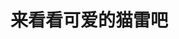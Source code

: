 # 来看看可爱的猫雷吧
<br>
<Videos :videos="videos"></Videos>

<script lang="ts">
import { defineComponent } from "vue"

export default defineComponent({
  setup() {
    return {
      videos: [
        {
          cover: "/cover/中文水平被家乡路人爆鲨的猫雷.jpg",
          title: "中文水平被家乡路人爆鲨的猫雷",
          bv: "BV1hb4y117F8"
        },
        {
          cover: "/cover/【猫雷】猫雷的dalailai真好看.jpg",
          title: "【猫雷】猫雷的dalailai真好看",
          bv: "BV1rS4y1U7cU"
        },
        {
          cover: "/cover/【猫雷】日本主播直言DOTA2抄袭LOL！得知真相后光速道歉并为萧瑟前辈鼓劲.jpg",
          title: "【猫雷】日本主播直言DOTA2抄袭LOL！得知真相后光速道歉并为萧瑟前辈鼓劲",
          bv: "BV1D44y1A74p"
        }]
    }
  }
})
</script>